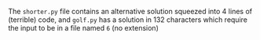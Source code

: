 The `shorter.py` file contains an alternative solution squeezed into 4 lines of (terrible) code, and `golf.py` has a solution in 132 characters which require the input to be in a file named `6` (no extension)
